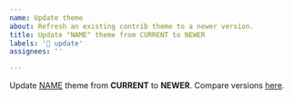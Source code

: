 ```yaml
---
name: Update theme
about: Refresh an existing contrib theme to a newer version.
title: Update "NAME" theme from CURRENT to NEWER
labels: '📢 update'
assignees: ''

---
```


Update [NAME](https://www.drupal.org/project/KEY) theme from **CURRENT** to **NEWER**. Compare versions [here](https://git.drupalcode.org/project/KEY/-/compare/8.x-CURRENT...8.x-NEWER).
